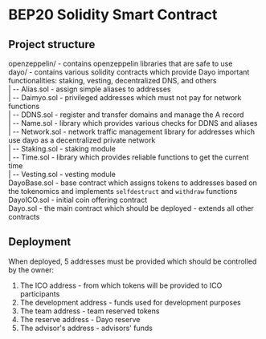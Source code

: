 # BEP20 Solidity Smart Contract

## Project structure

openzeppelin/ - contains openzeppelin libraries that are safe to use   
dayo/ - contains various solidity contracts which provide Dayo important functionalities: staking, vesting, decentralized DNS, and others   
|
-- Alias.sol - assign simple aliases to addresses   
|
-- Daimyo.sol - privileged addresses which must not pay for network functions   
|
-- DDNS.sol - register and transfer domains and manage the A record   
|
-- Name.sol - library which provides various checks for DDNS and aliases   
|
-- Network.sol - network traffic management library for addresses which use dayo as a decentralized private network   
|
-- Staking.sol - staking module   
|
-- Time.sol - library which provides reliable functions to get the current time   
|
-- Vesting.sol - vesting module   
DayoBase.sol - base contract which assigns tokens to addresses based on the tokenomics and implements `selfdestruct` and `withdraw` functions   
DayoICO.sol - initial coin offering contract   
Dayo.sol - the main contract which should be deployed - extends all other contracts   

## Deployment

When deployed, 5 addresses must be provided which should be controlled by the owner:
1. The ICO address - from which tokens will be provided to ICO participants
2. The development address - funds used for development purposes
3. The team address - team reserved tokens
4. The reserve address - Dayo reserve
5. The advisor's address - advisors' funds

